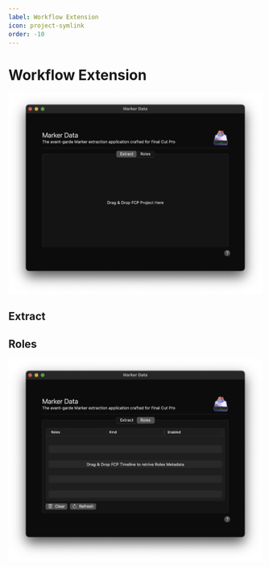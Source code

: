 ```yaml
---
label: Workflow Extension
icon: project-symlink
order: -10
---
```

# Workflow Extension

![Workflow Extension - Extract](/assets/md-workflow-extension-extract.png)

## Extract

## Roles

![Workflow Extension - Roles](/assets/md-workflow-extension-roles.png)